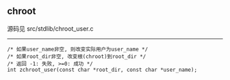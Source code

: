 ## chroot
源码见 src/stdlib/chroot_user.c

---

```
/* 如果user_name非空, 则改变实际用户为user_name */
/* 如果root_dir非空, 改变根(chroot)到root_dir */
/* 返回 -1: 失败, >=0: 成功 */
int zchroot_user(const char *root_dir, const char *user_name);
```

